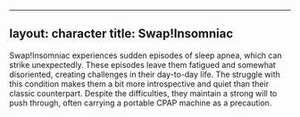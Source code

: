 
---
layout: character
title: Swap!Insomniac
---

Swap!Insomniac experiences sudden episodes of sleep apnea, which can strike unexpectedly. These episodes leave them fatigued and somewhat disoriented, creating challenges in their day-to-day life. The struggle with this condition makes them a bit more introspective and quiet than their classic counterpart. Despite the difficulties, they maintain a strong will to push through, often carrying a portable CPAP machine as a precaution.
